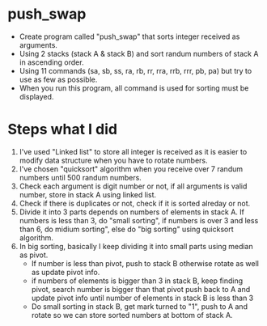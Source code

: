 # push_swap
+ Create program called "push_swap" that sorts integer received as arguments. <br>
+ Using 2 stacks (stack A & stack B) and sort randum numbers of stack A in ascending order. <br>
+ Using 11 commands (sa, sb, ss, ra, rb, rr, rra, rrb, rrr, pb, pa) but try to use as few as possible. <br>
+ When you run this program, all command is used for sorting must be displayed. <br>

# Steps what I did
1. I've used "Linked list" to store all integer is received as it is easier to modify data structure when you have to rotate numbers.
2. I've chosen "quicksort" algorithm when you receive over 7 randum numbers until 500 randum numbers.
3. Check each argument is digit number or not, if all arguments is valid number, store in stack A using linked list.
4. Check if there is duplicates or not, check if it is sorted alreday or not.
5. Divide it into 3 parts depends on numbers of elements in stack A. If numbers is less than 3, do "small sorting", if numbers is over 3 and less than 6, do midium sorting", else do "big sorting" using quicksort algorithm.
6. In big sorting, basically I keep dividing it into small parts using median as pivot. <br>
   + If number is less than pivot, push to stack B otherwise rotate as well as update pivot info.
   + if numbers of elements is bigger than 3 in stack B, keep finding pivot, search number is bigger than that pivot push back to A and update pivot info until number of elements in stack B is less than 3
   + Do small sorting in stack B, get mark turned to "1", push to A and rotate so we can store sorted numbers at bottom of stack A.
